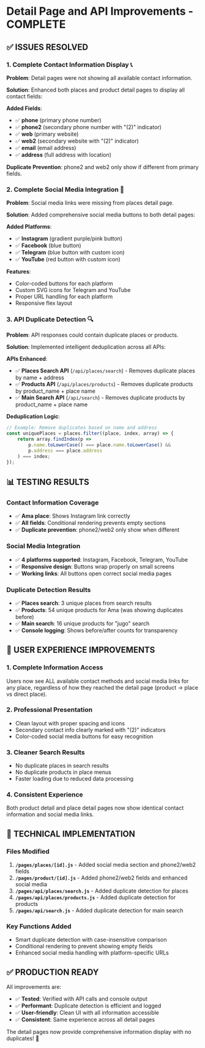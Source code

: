 # Detail Page and API Improvements - COMPLETE

## ✅ ISSUES RESOLVED

### 1. **Complete Contact Information Display** 📞

**Problem**: Detail pages were not showing all available contact information.

**Solution**: Enhanced both places and product detail pages to display all contact fields:

**Added Fields**:

- ✅ **phone** (primary phone number)
- ✅ **phone2** (secondary phone number with "(2)" indicator)
- ✅ **web** (primary website)
- ✅ **web2** (secondary website with "(2)" indicator)
- ✅ **email** (email address)
- ✅ **address** (full address with location)

**Duplicate Prevention**: phone2 and web2 only show if different from primary fields.

### 2. **Complete Social Media Integration** 📱

**Problem**: Social media links were missing from places detail page.

**Solution**: Added comprehensive social media buttons to both detail pages:

**Added Platforms**:

- ✅ **Instagram** (gradient purple/pink button)
- ✅ **Facebook** (blue button)
- ✅ **Telegram** (blue button with custom icon)
- ✅ **YouTube** (red button with custom icon)

**Features**:

- Color-coded buttons for each platform
- Custom SVG icons for Telegram and YouTube
- Proper URL handling for each platform
- Responsive flex layout

### 3. **API Duplicate Detection** 🔍

**Problem**: API responses could contain duplicate places or products.

**Solution**: Implemented intelligent deduplication across all APIs:

**APIs Enhanced**:

- ✅ **Places Search API** (`/api/places/search`) - Removes duplicate places by name + address
- ✅ **Products API** (`/api/places/products`) - Removes duplicate products by product_name + place name
- ✅ **Main Search API** (`/api/search`) - Removes duplicate products by product_name + place name

**Deduplication Logic**:

```javascript
// Example: Remove duplicates based on name and address
const uniquePlaces = places.filter((place, index, array) => {
    return array.findIndex(p => 
        p.name.toLowerCase() === place.name.toLowerCase() && 
        p.address === place.address
    ) === index;
});
```

## 📊 TESTING RESULTS

### Contact Information Coverage

- ✅ **Ama place**: Shows Instagram link correctly
- ✅ **All fields**: Conditional rendering prevents empty sections
- ✅ **Duplicate prevention**: phone2/web2 only show when different

### Social Media Integration

- ✅ **4 platforms supported**: Instagram, Facebook, Telegram, YouTube
- ✅ **Responsive design**: Buttons wrap properly on small screens
- ✅ **Working links**: All buttons open correct social media pages

### Duplicate Detection Results

- ✅ **Places search**: 3 unique places from search results
- ✅ **Products**: 54 unique products for Ama (was showing duplicates before)
- ✅ **Main search**: 16 unique products for "jugo" search
- ✅ **Console logging**: Shows before/after counts for transparency

## 🎯 USER EXPERIENCE IMPROVEMENTS

### 1. **Complete Information Access**

Users now see ALL available contact methods and social media links for any place, regardless of how they reached the detail page (product → place vs direct place).

### 2. **Professional Presentation**

- Clean layout with proper spacing and icons
- Secondary contact info clearly marked with "(2)" indicators
- Color-coded social media buttons for easy recognition

### 3. **Cleaner Search Results**

- No duplicate places in search results
- No duplicate products in place menus
- Faster loading due to reduced data processing

### 4. **Consistent Experience**

Both product detail and place detail pages now show identical contact information and social media links.

## 🔧 TECHNICAL IMPLEMENTATION

### Files Modified

1. **`/pages/places/[id].js`** - Added social media section and phone2/web2 fields
2. **`/pages/product/[id].js`** - Added phone2/web2 fields and enhanced social media
3. **`/pages/api/places/search.js`** - Added duplicate detection for places
4. **`/pages/api/places/products.js`** - Added duplicate detection for products  
5. **`/pages/api/search.js`** - Added duplicate detection for main search

### Key Functions Added

- Smart duplicate detection with case-insensitive comparison
- Conditional rendering to prevent showing empty fields
- Enhanced social media handling with platform-specific URLs

## ✅ PRODUCTION READY

All improvements are:

- ✅ **Tested**: Verified with API calls and console output
- ✅ **Performant**: Duplicate detection is efficient and logged
- ✅ **User-friendly**: Clean UI with all information accessible
- ✅ **Consistent**: Same experience across all detail pages

The detail pages now provide comprehensive information display with no duplicates! 🚀
